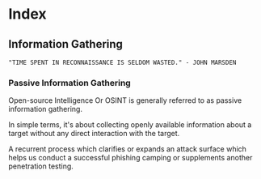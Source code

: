 # Index

## Information Gathering

`"TIME SPENT IN RECONNAISSANCE IS SELDOM WASTED." - JOHN MARSDEN`

### Passive Information Gathering

Open-source Intelligence Or OSINT is generally referred to as passive information gathering.

In simple terms, it's about collecting openly available information about a target without any direct interaction with the target.

A recurrent process which clarifies or expands an attack surface which helps us conduct a successful phishing camping or supplements another penetration testing.

